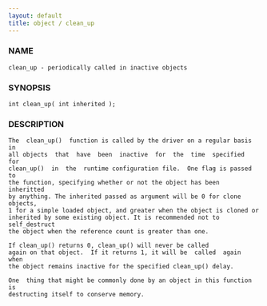 ```yaml
---
layout: default
title: object / clean_up
---
```


### NAME

    clean_up - periodically called in inactive objects

### SYNOPSIS

    int clean_up( int inherited );

### DESCRIPTION

    The  clean_up()  function is called by the driver on a regular basis in
    all objects  that  have  been  inactive  for  the  time  specified  for
    clean_up()  in  the  runtime configuration file.  One flag is passed to
    the function, specifying whether or not the object has been  inheritted
    by anything. The inherited passed as argument will be 0 for clone objects,
    1 for a simple loaded object, and greater when the object is cloned or 
    inherited by some existing object. It is recommended not to self_destruct 
    the object when the reference count is greater than one.
    
    If clean_up() returns 0, clean_up() will never be called
    again on that object.  If it returns 1, it will be  called  again  when
    the object remains inactive for the specified clean_up() delay.

    One  thing that might be commonly done by an object in this function is
    destructing itself to conserve memory.

